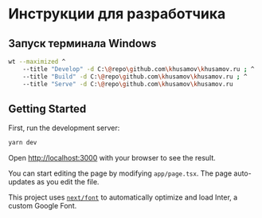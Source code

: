 Инструкции для разработчика
===========================

Запуск терминала Windows
------------------------

```bash
wt --maximized ^
	--title "Develop" -d C:\@repo\github.com\khusamov\khusamov.ru ; ^
	--title "Build" -d C:\@repo\github.com\khusamov\khusamov.ru ; ^
	--title "Serve" -d C:\@repo\github.com\khusamov\khusamov.ru
```

Getting Started
---------------

First, run the development server:

```bash
yarn dev
```

Open [http://localhost:3000](http://localhost:3000) with your browser to see the result.

You can start editing the page by modifying `app/page.tsx`. 
The page auto-updates as you edit the file.

This project uses [`next/font`](https://nextjs.org/docs/basic-features/font-optimization) 
to automatically optimize and load Inter, a custom Google Font.